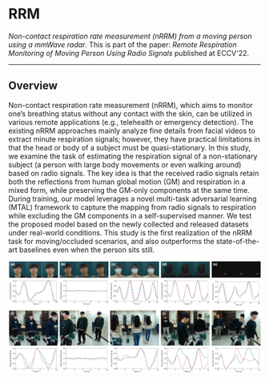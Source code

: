 # RRM

*Non-contact respiration rate measurement (nRRM) from a moving person using a mmWave radar*. This is part of the paper: _Remote Respiration Monitoring of Moving Person Using Radio Signals_ published at ECCV'22.

----------
Overview
----------
Non-contact respiration rate measurement (nRRM), which aims to monitor one’s breathing status without any contact with the skin, can be utilized in various remote applications (e.g., telehealth or emergency detection). The existing nRRM approaches mainly analyze fine details from facial videos to extract minute respiration signals; however, they have practical limitations in that the head or body of a subject must be quasi-stationary. In this study, we examine the task of estimating the respiration signal of a non-stationary subject (a person with large body movements or even walking around) based on radio signals. The key idea is that the received radio signals retain both the reflections from human global motion (GM) and respiration in a mixed form, while preserving the GM-only components at the same time. During training, our model leverages a novel multi-task adversarial learning (MTAL) framework to capture the mapping from radio signals to respiration while excluding the GM components in a self-supervised manner. We test the proposed model based on the newly collected and released datasets under real-world conditions. This study is the first realization of the nRRM task for moving/occluded scenarios, and also outperforms the state-of-the-art baselines even when the person sits still.

 <p align="center">
  <img src="images/Result.gif"/></p>
